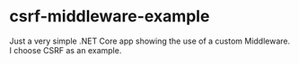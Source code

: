 # csrf-middleware-example

Just a very simple .NET Core app showing the use of a custom Middleware.
I choose CSRF as an example.
